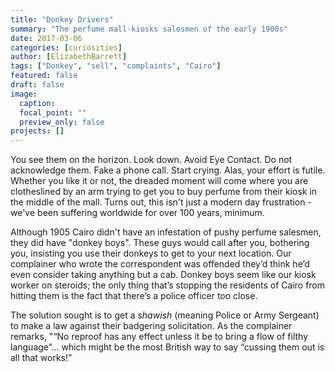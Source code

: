 ```yaml
---
title: "Donkey Drivers"
summary: "The perfume mall-kiosks salesmen of the early 1900s"
date: 2017-03-06
categories: [curiosities]
author: [ElizabethBarrett]
tags: ["Donkey", "sell", "complaints", "Cairo"]
featured: false
draft: false
image:
  caption:
  focal_point: ""
  preview_only: false
projects: []
---
```

You see them on the horizon. Look down. Avoid Eye Contact. Do not acknowledge them. Fake a phone call. Start crying. Alas, your effort is futile. Whether you like it or not, the dreaded moment will come where you are clotheslined by an arm trying to get you to buy perfume from their kiosk in the middle of the mall. Turns out, this isn't just a modern day frustration - we've been suffering worldwide for over 100 years, minimum.

Although 1905 Cairo didn't have an infestation of pushy perfume salesmen, they did have "donkey boys". These guys would call after you, bothering you, insisting you use their donkeys to get to your next location. Our complainer who wrote the correspondent was offended they’d think he’d even consider taking anything but a cab. Donkey boys seem like our kiosk worker on steroids; the only thing that’s stopping the residents of Cairo from hitting them is the fact that there’s a police officer too close.

The solution sought is to get a *shawish* (meaning Police or Army Sergeant) to make a law against their badgering solicitation. As the complainer remarks, "“No reproof has any effect unless it be to bring a flow of filthy language”... which might be the most British way to say “cussing them out is all that works!”
